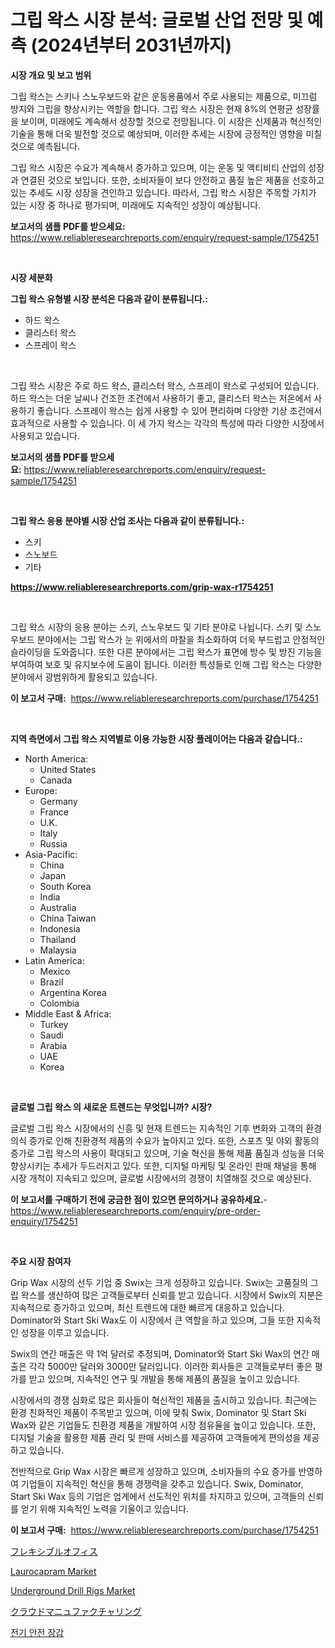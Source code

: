 <p><h1>그립 왁스 시장 분석: 글로벌 산업 전망 및 예측 (2024년부터 2031년까지)</h1></p><p><strong>시장 개요 및 보고 범위</strong></p>
<p><p>그립 왁스는 스키나 스노우보드와 같은 운동용품에서 주로 사용되는 제품으로, 미끄럼 방지와 그립을 향상시키는 역할을 합니다. 그립 왁스 시장은 현재 8%의 연평균 성장률을 보이며, 미래에도 계속해서 성장할 것으로 전망됩니다. 이 시장은 신제품과 혁신적인 기술을 통해 더욱 발전할 것으로 예상되며, 이러한 추세는 시장에 긍정적인 영향을 미칠 것으로 예측됩니다.</p><p>그립 왁스 시장은 수요가 계속해서 증가하고 있으며, 이는 운동 및 액티비티 산업의 성장과 연결된 것으로 보입니다. 또한, 소비자들이 보다 안전하고 품질 높은 제품을 선호하고 있는 추세도 시장 성장을 견인하고 있습니다. 따라서, 그립 왁스 시장은 주목할 가치가 있는 시장 중 하나로 평가되며, 미래에도 지속적인 성장이 예상됩니다.</p></p>
<p><strong>보고서의 샘플 PDF를 받으세요:</strong> <a href="https://www.reliableresearchreports.com/enquiry/request-sample/1754251">https://www.reliableresearchreports.com/enquiry/request-sample/1754251</a></p>
<p>&nbsp;</p>
<p><strong>시장 세분화</strong></p>
<p><strong>그립 왁스 유형별 시장 분석은 다음과 같이 분류됩니다.:</strong></p>
<p><ul><li>하드 왁스</li><li>클리스터 왁스</li><li>스프레이 왁스</li></ul></p>
<p>&nbsp;</p>
<p><p>그립 왁스 시장은 주로 하드 왁스, 클리스터 왁스, 스프레이 왁스로 구성되어 있습니다. 하드 왁스는 더운 날씨나 건조한 조건에서 사용하기 좋고, 클리스터 왁스는 저온에서 사용하기 좋습니다. 스프레이 왁스는 쉽게 사용할 수 있어 편리하며 다양한 기상 조건에서 효과적으로 사용할 수 있습니다. 이 세 가지 왁스는 각각의 특성에 따라 다양한 시장에서 사용되고 있습니다.</p></p>
<p><strong>보고서의 샘플 PDF를 받으세요:</strong>&nbsp;<a href="https://www.reliableresearchreports.com/enquiry/request-sample/1754251">https://www.reliableresearchreports.com/enquiry/request-sample/1754251</a></p>
<p>&nbsp;</p>
<p><strong> 그립 왁스 응용 분야별 시장 산업 조사는 다음과 같이 분류됩니다.:</strong></p>
<p><ul><li>스키</li><li>스노보드</li><li>기타</li></ul></p>
<p><strong><a href="https://www.reliableresearchreports.com/grip-wax-r1754251">https://www.reliableresearchreports.com/grip-wax-r1754251</a></strong></p>
<p>&nbsp;</p>
<p><p>그립 왁스 시장의 응용 분야는 스키, 스노우보드 및 기타 분야로 나뉩니다. 스키 및 스노우보드 분야에서는 그립 왁스가 눈 위에서의 마찰을 최소화하여 더욱 부드럽고 안정적인 슬라이딩을 도와줍니다. 또한 다른 분야에서는 그립 왁스가 표면에 방수 및 방진 기능을 부여하여 보호 및 유지보수에 도움이 됩니다. 이러한 특성들로 인해 그립 왁스는 다양한 분야에서 광범위하게 활용되고 있습니다.</p></p>
<p><strong>이 보고서 구매:</strong>&nbsp; <a href="https://www.reliableresearchreports.com/purchase/1754251">https://www.reliableresearchreports.com/purchase/1754251</a></p>
<p>&nbsp;</p>
<p><strong>지역 측면에서 그립 왁스 지역별로 이용 가능한 시장 플레이어는 다음과 같습니다.:</strong></p>
<p><ul>
    <li>
        North America:
        <ul>
            <li>United States</li>
            <li>Canada</li>
        </ul>
    </li>
    <li>
        Europe:
        <ul>
            <li>Germany</li>
            <li>France</li>
            <li>U.K.</li>
            <li>Italy</li>
            <li>Russia</li>
        </ul>
    </li>
    <li>
        Asia-Pacific:
        <ul>
            <li>China</li>
            <li>Japan</li>
            <li>South Korea</li>
            <li>India</li>
            <li>Australia</li>
            <li>China Taiwan</li>
            <li>Indonesia</li>
            <li>Thailand</li>
            <li>Malaysia</li>
        </ul>
    </li>
    <li>
        Latin America:
        <ul>
            <li>Mexico</li>
            <li>Brazil</li>
            <li>Argentina Korea</li>
            <li>Colombia</li>
        </ul>
    </li>
    <li>
        Middle East & Africa:
        <ul>
            <li>Turkey</li>
            <li>Saudi</li>
            <li>Arabia</li>
            <li>UAE</li>
            <li>Korea</li>
        </ul>
    </li>
    </ul></p>
<p>&nbsp;</p>
<p><strong>글로벌 그립 왁스 의 새로운 트렌드는 무엇입니까? 시장?</strong></p>
<p><p>글로벌 그립 왁스 시장에서의 신흥 및 현재 트렌드는 지속적인 기후 변화와 고객의 환경 의식 증가로 인해 친환경적 제품의 수요가 높아지고 있다. 또한, 스포츠 및 야외 활동의 증가로 그립 왁스의 사용이 확대되고 있으며, 기술 혁신을 통해 제품 품질과 성능을 더욱 향상시키는 추세가 두드러지고 있다. 또한, 디지털 마케팅 및 온라인 판매 채널을 통해 시장 개척이 지속되고 있으며, 글로벌 시장에서의 경쟁이 치열해질 것으로 예상된다.</p></p>
<p><strong>이 보고서를 구매하기 전에 궁금한 점이 있으면 문의하거나 공유하세요.</strong>- <a href="https://www.reliableresearchreports.com/enquiry/pre-order-enquiry/1754251">https://www.reliableresearchreports.com/enquiry/pre-order-enquiry/1754251</a></p>
<p>&nbsp;</p>
<p><strong>주요 시장 참여자</strong></p>
<p><p>Grip Wax 시장의 선두 기업 중 Swix는 크게 성장하고 있습니다. Swix는 고품질의 그립 왁스를 생산하여 많은 고객들로부터 신뢰를 받고 있습니다. 시장에서 Swix의 지분은 지속적으로 증가하고 있으며, 최신 트렌드에 대한 빠르게 대응하고 있습니다. Dominator와 Start Ski Wax도 이 시장에서 큰 역할을 하고 있으며, 그들 또한 지속적인 성장을 이루고 있습니다.</p><p>Swix의 연간 매출은 약 1억 달러로 추정되며, Dominator와 Start Ski Wax의 연간 매출은 각각 5000만 달러와 3000만 달러입니다. 이러한 회사들은 고객들로부터 좋은 평가를 받고 있으며, 지속적인 연구 및 개발을 통해 제품의 품질을 높이고 있습니다.</p><p>시장에서의 경쟁 심화로 많은 회사들이 혁신적인 제품을 출시하고 있습니다. 최근에는 환경 친화적인 제품이 주목받고 있으며, 이에 맞춰 Swix, Dominator 및 Start Ski Wax와 같은 기업들도 친환경 제품을 개발하여 시장 점유율을 높이고 있습니다. 또한, 디지털 기술을 활용한 제품 관리 및 판매 서비스를 제공하여 고객들에게 편의성을 제공하고 있습니다.</p><p>전반적으로 Grip Wax 시장은 빠르게 성장하고 있으며, 소비자들의 수요 증가를 반영하여 기업들이 지속적인 혁신을 통해 경쟁력을 갖추고 있습니다. Swix, Dominator, Start Ski Wax 등의 기업은 업계에서 선도적인 위치를 차지하고 있으며, 고객들의 신뢰를 얻기 위해 지속적인 노력을 기울이고 있습니다.</p></p>
<p><strong>이 보고서 구매:</strong>&nbsp;&nbsp;<a href="https://www.reliableresearchreports.com/purchase/1754251">https://www.reliableresearchreports.com/purchase/1754251</a></p>
<p><p><a href="https://github.com/hilmi-2a/Market-Research-Report-List-1/blob/main/804896627746.md">フレキシブルオフィス</a></p><p><a href="https://issuu.com/reportprime-2/docs/laurocapram-market-size-2030.pptx">Laurocapram Market</a></p><p><a href="https://github.com/castoriffic/Market-Research-Report-List-4/blob/main/underground-drill-rigs-market.md">Underground Drill Rigs Market</a></p><p><a href="https://github.com/jkjreqjscoxx7/Market-Research-Report-List-1/blob/main/210353727745.md">クラウドマニュファクチャリング</a></p><p><a href="https://github.com/nuekbpymrrz5/Market-Research-Report-List-1/blob/main/597759125311.md">전기 안전 장갑</a></p></p>